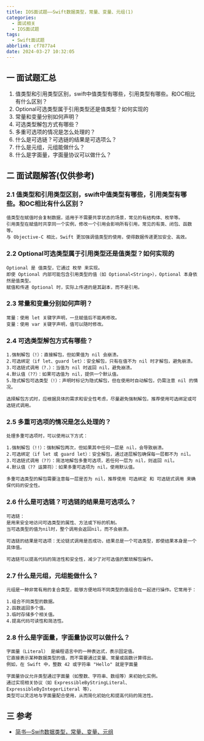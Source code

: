 ```yaml
---
title: IOS面试题——Swift数据类型，常量、变量、元组(1)
categories:
  - 面试相关
  - IOS面试题
tags:
  - Swift面试题
abbrlink: cf7877a4
date: 2024-03-27 10:32:05
---
```

## 一 面试题汇总

1. 值类型和引用类型区别，swift中值类型有哪些，引用类型有哪些。和OC相比有什么区别？
2. Optional可选类型属于引用类型还是值类型？如何实现的
3. 常量和变量分别如何声明？
4. 可选类型解包方式有哪些？
5. 多重可选项的情况是怎么处理的？<!--more-->
6. 什么是可选链？可选链的结果是可选项么？
7. 什么是元组，元组能做什么？
8. 什么是字面量，字面量协议可以做什么？

## 二 面试题解答(仅供参考)

### 2.1 值类型和引用类型区别，swift中值类型有哪些，引用类型有哪些。和OC相比有什么区别？

```
值类型在赋值时会复制数据，适用于不需要共享状态的场景，常见的有结构体、枚举等。
引用类型在赋值时共享同一个实例，修改一个引用会影响所有引用，常见的有类、闭包、函数等。
与 Objective-C 相比，Swift 更加强调值类型的使用，使得数据传递更加安全、高效。
```

### 2.2 Optional可选类型属于引用类型还是值类型？如何实现的

```
Optional 是 值类型，它通过 枚举 来实现。
即使 Optional 内部可能包含引用类型的值（如 Optional<String>），Optional 本身依然是值类型。
赋值和传递 Optional 时，实际上传递的是其副本，而不是引用。
```

### 2.3 常量和变量分别如何声明？

```
常量：使用 let 关键字声明，一旦赋值后不能再修改。
变量：使用 var 关键字声明，值可以随时修改。
```

### 2.4 可选类型解包方式有哪些？

```
1.强制解包（!）：直接解包，但如果值为 nil 会崩溃。
2.可选绑定（if let、guard let）：安全解包，只有在值不为 nil 时才解包，避免崩溃。
3.可选链式调用（?.）：当值为 nil 时返回 nil，避免崩溃。
4.默认值（??）：如果可选值为 nil，提供一个默认值。
5.隐式解包可选类型（!）：声明时标记为隐式解包，但在使用时自动解包，仍需注意 nil 的情况。

选择解包方式时，应根据具体的需求和安全性考虑，尽量避免强制解包，推荐使用可选绑定或可选链式调用。
```

### 2.5 多重可选项的情况是怎么处理的？

```
处理多重可选项时，可以使用以下方式：

1.强制解包（!!）：强制解包两次，但如果其中任何一层是 nil，会导致崩溃。
2.可选绑定（if let 或 guard let）：安全解包，通过逐层解包确保每一层都不为 nil。
3.可选链式调用（??）：简洁地解包多重可选项，若任何一层为 nil，则返回 nil。
4.默认值（?? 运算符）：如果多重可选项为 nil，使用默认值。

多重可选类型的解包需要注意每一层是否为 nil，推荐使用 可选绑定 和 可选链式调用 来确保代码的安全性。
```

### 2.6 什么是可选链？可选链的结果是可选项么？

```
可选链：
是用来安全地访问可选类型的属性、方法或下标的机制。
当可选类型的值为nil时，整个调用会返回nil，而不会崩溃。

可选链的结果是可选项：无论链式调用是否成功，结果总是一个可选类型，即使结果本身是一个具体值。

可选链可以提高代码的简洁性和安全性，减少了对可选值的繁琐解包操作。
```

### 2.7 什么是元组，元组能做什么？

```
元组是一种非常有用的复合类型，能够方便地将不同类型的值组合在一起进行操作。它常用于：

1.组合不同类型的数据。
2.函数返回多个值。
3.临时存储多个相关值。
4.提高代码可读性和简洁性。
```

### 2.8 什么是字面量，字面量协议可以做什么？

```
字面量（Literal） 是编程语言中的一种表达式，表示固定值。
它直接表示某种数据类型的值，而不需要通过变量、常量或函数计算得出。
例如，在 Swift 中，整数 42 或字符串 "Hello" 就是字面量

字面量协议允许类型通过字面量（如整数、字符串、数组等）来初始化实例。
通过实现相关协议（如 ExpressibleByStringLiteral、ExpressibleByIntegerLiteral 等），
类型可以灵活地与字面量配合使用，从而简化初始化和提高代码的简洁性。
```

## 三 参考

* [简书—Swift数据类型，常量、变量、元组](https://www.jianshu.com/p/410f01d9e638)

